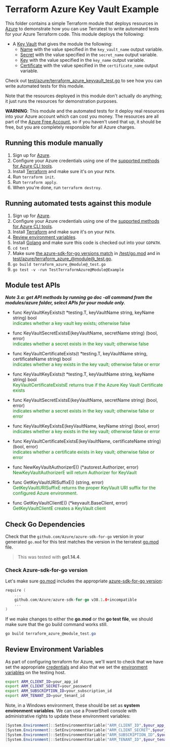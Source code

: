 # Terraform Azure Key Vault Example

This folder contains a simple Terraform module that deploys resources in [Azure](https://azure.microsoft.com/) to demonstrate how you can use Terratest to write automated tests for your Azure Terraform code. This module deploys the following:


* A [Key Vault](https://azure.microsoft.com/en-us/services/key-vault/) that gives the module the following:
    * [Name](https://azure.microsoft.com/en-us/services/key-vault/)  with the value specified in the `key_vault_name`  output variable.
    * [Secret](https://docs.microsoft.com/en-us/azure/key-vault/general/about-keys-secrets-certificates)  with the value specified in the `secret_name`  output variable.
    * [Key](https://docs.microsoft.com/en-us/azure/key-vault/general/about-keys-secrets-certificates)  with the value specified in the `key_name`  output variable.
    * [Certificate](https://docs.microsoft.com/en-us/azure/key-vault/general/about-keys-secrets-certificates)  with the value specified in the `certificate_name`  output variable.

Check out [test/azure/terraform_azure_keyvault_test.go](/test/azure/terraform_azure_keyvault_example_test.go) to see how you can write
automated tests for this module.

Note that the resources deployed in this module don't actually do anything; it just runs the resources for
demonstration purposes.

**WARNING**: This module and the automated tests for it deploy real resources into your Azure account which can cost you
money. The resources are all part of the [Azure Free Account](https://azure.microsoft.com/en-us/free/), so if you haven't used that up,
it should be free, but you are completely responsible for all Azure charges.

## Running this module manually

1. Sign up for [Azure](https://azure.microsoft.com/).
1. Configure your Azure credentials using one of the [supported methods for Azure CLI
   tools](https://docs.microsoft.com/en-us/cli/azure/azure-cli-configuration?view=azure-cli-latest).
1. Install [Terraform](https://www.terraform.io/) and make sure it's on your `PATH`.
1. Run `terraform init`.
1. Run `terraform apply`.
1. When you're done, run `terraform destroy`.

## Running automated tests against this module

1. Sign up for [Azure](https://azure.microsoft.com/).
1. Configure your Azure credentials using one of the [supported methods for Azure CLI
   tools](https://docs.microsoft.com/en-us/cli/azure/azure-cli-configuration?view=azure-cli-latest).
1. Install [Terraform](https://www.terraform.io/) and make sure it's on your `PATH`.
1. [Review environment variables](#review-environment-variables).
1. Install [Golang](https://golang.org/) and make sure this code is checked out into your `GOPATH`.
1. `cd test`
1. Make sure [the azure-sdk-for-go versions match](#check-go-dependencies) in [/test/go.mod](/test/go.mod) and in [test/azure/terraform_azure_@module@_test.go](/test/terraform_azure_nic_test.go).
1. `go build terraform_azure_@module@_test.go`
1. `go test -v -run TestTerraformAzure@Module@Example`

## Module test APIs

***Note 3.a: get API methods by running **go doc -all** command from the modules/azure folder, select APIs for **your module only**.***

- func KeyVaultKeyExists(t *testing.T, keyVaultName string, keyName string) bool
    </br><font color="green">indicates whether a key vault key exists; otherwise false</font>

- func KeyVaultSecretExistsE(keyVaultName, secretName string) (bool, error)
    </br><font color="green">indicates whether a secret exists in the key vault; otherwise false</font>

- func KeyVaultCertificateExists(t *testing.T, keyVaultName string, certificateName string) bool
    </br><font color="green">indicates whether a key exists in the key vault; otherwise false or error</font>

- func KeyVaultKeyExists(t *testing.T, keyVaultName string, keyName string) bool
    </br><font color="green">KeyVaultCertificateExistsE returns true if the Azure Key Vault Certificate exists</font>
- func KeyVaultSecretExistsE(keyVaultName, secretName string) (bool, error)
    </br><font color="green">indicates whether a secret exists in the key vault; otherwise false or error</font>

- func KeyVaultKeyExistsE(keyVaultName, keyName string) (bool, error)
    </br><font color="green">indicates whether a key exists in the key vault; otherwise false or error</font>

- func KeyVaultCertificateExistsE(keyVaultName, certificateName string) (bool, error)
    </br><font color="green">indicates whether a certificate exists in key vault; otherwise false or error</font>

- func NewKeyVaultAuthorizerE() (*autorest.Authorizer, error)
    </br><font color="green">NewKeyVaultAuthorizerE will return Authorizer for KeyVault</font>

- func GetKeyVaultURISuffixE() (string, error)
    </br><font color="green"> GetKeyVaultURISuffixE returns the proper KeyVault URI suffix for the configured Azure environment.</font>

- func GetKeyVaultClientE() (*keyvault.BaseClient, error)
    </br><font color="green">GetKeyVaultClientE creates a KeyVault client</font>

## Check Go Dependencies

Check that the `github.com/Azure/azure-sdk-for-go` version in your generated `go.mod` for this test matches the version in the terratest [go.mod](https://github.com/gruntwork-io/terratest/blob/master/go.mod) file.  

> This was tested with **go1.14.4**.

### Check Azure-sdk-for-go version

Let's make sure [go.mod](https://github.com/gruntwork-io/terratest/blob/master/go.mod) includes the appropriate [azure-sdk-for-go version](https://github.com/Azure/azure-sdk-for-go/releases/tag/v38.1.0):

```go
require (
    ...
    github.com/Azure/azure-sdk-for-go v38.1.0+incompatible
    ...
)
```

If we make changes to either the **go.mod** or the **go test file**, we should make sure that the go build command works still.

```powershell
go build terraform_azure_@module_test.go
```

## Review Environment Variables

As part of configuring terraform for Azure, we'll want to check that we have set the appropriate [credentials](https://docs.microsoft.com/en-us/azure/terraform/terraform-install-configure?toc=https%3A%2F%2Fdocs.microsoft.com%2Fen-us%2Fazure%2Fterraform%2Ftoc.json&bc=https%3A%2F%2Fdocs.microsoft.com%2Fen-us%2Fazure%2Fbread%2Ftoc.json#set-up-terraform-access-to-azure) and also that we set the [environment variables](https://docs.microsoft.com/en-us/azure/terraform/terraform-install-configure?toc=https%3A%2F%2Fdocs.microsoft.com%2Fen-us%2Fazure%2Fterraform%2Ftoc.json&bc=https%3A%2F%2Fdocs.microsoft.com%2Fen-us%2Fazure%2Fbread%2Ftoc.json#configure-terraform-environment-variables) on the testing host.

```bash
export ARM_CLIENT_ID=your_app_id
export ARM_CLIENT_SECRET=your_password
export ARM_SUBSCRIPTION_ID=your_subscription_id
export ARM_TENANT_ID=your_tenant_id
```

Note, in a Windows environment, these should be set as **system environment variables**.  We can use a PowerShell console with administrative rights to update these environment variables:

```powershell
[System.Environment]::SetEnvironmentVariable("ARM_CLIENT_ID",$your_app_id,[System.EnvironmentVariableTarget]::Machine)
[System.Environment]::SetEnvironmentVariable("ARM_CLIENT_SECRET",$your_password,[System.EnvironmentVariableTarget]::Machine)
[System.Environment]::SetEnvironmentVariable("ARM_SUBSCRIPTION_ID",$your_subscription_id,[System.EnvironmentVariableTarget]::Machine)
[System.Environment]::SetEnvironmentVariable("ARM_TENANT_ID",$your_tenant_id,[System.EnvironmentVariableTarget]::Machine)
```






 